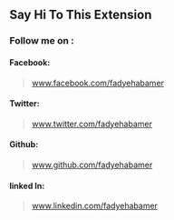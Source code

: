 ## Say Hi To This Extension

### Follow me on : 
#### Facebook:
> www.facebook.com/fadyehabamer

#### Twitter:
> www.twitter.com/fadyehabamer


#### Github:
> www.github.com/fadyehabamer

#### linked In:
> www.linkedin.com/fadyehabamer